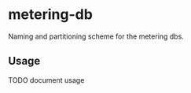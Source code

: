 metering-db
===

Naming and partitioning scheme for the metering dbs.

Usage
---

TODO document usage

